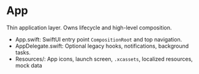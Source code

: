 # App

Thin application layer. Owns lifecycle and high-level composition.

- App.swift: SwiftUI entry point `CompositionRoot` and top navigation.
- AppDelegate.swift: Optional legacy hooks, notifications, background tasks.
- Resources/: App icons, launch screen, `.xcassets`, localized resources, mock data
